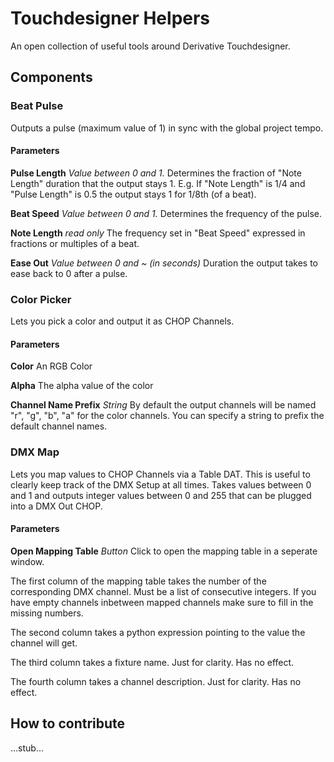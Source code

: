 # Touchdesigner Helpers
An open collection of useful tools around Derivative Touchdesigner.

## Components
### Beat Pulse
Outputs a pulse (maximum value of 1) in sync with the global project tempo.

#### Parameters
**Pulse Length** 
*Value between 0 and 1.*
Determines the fraction of "Note Length" duration that the output stays 1.
E.g. If "Note Length" is 1/4 and "Pulse Length" is 0.5 the output stays 1 for 1/8th (of a beat).

**Beat Speed**
*Value between 0 and 1.*
Determines the frequency of the pulse.

**Note Length**
*read only*
The frequency set in "Beat Speed" expressed in fractions or multiples of a beat.

**Ease Out**
*Value between 0 and ~ (in seconds)*
Duration the output takes to ease back to 0 after a pulse.


### Color Picker
Lets you pick a color and output it as CHOP Channels.

#### Parameters
**Color**
An RGB Color

**Alpha**
The alpha value of the color

**Channel Name Prefix**
*String*
By default the output channels will be named "r", "g", "b", "a" for the color channels. You can specify a string to prefix the default channel names.


### DMX Map
Lets you map values to CHOP Channels via a Table DAT. This is useful to clearly keep track of the DMX Setup at all times. Takes values between 0 and 1 and outputs integer values between 0 and 255 that can be plugged into a DMX Out CHOP.

#### Parameters
**Open Mapping Table**
*Button*
Click to open the mapping table in a seperate window.

The first column of the mapping table takes the number of the corresponding DMX channel. Must be a list of consecutive integers. If you have empty channels inbetween mapped channels make sure to fill in the missing numbers. 

The second column takes a python expression pointing to the value the channel will get.

The third column takes a fixture name. Just for clarity. Has no effect. 

The fourth column takes a channel description. Just for clarity. Has no effect. 

## How to contribute
…stub…


